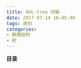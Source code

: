 ```yaml
---
title: AVL-tree 详解
date: 2017-07-14 18:45:40
tags: 原创
categories:
- 数据结构
- 树
---
```


__目录__

<!-- toc -->
<!--more-->
